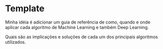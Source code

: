 # Template

Minha idéia é adicionar um guia de referência de como, quando e onde aplicar cada algoritmo de Machine Learning e também Deep Learning.

Quais são as implicações e soluções de cada um dos principais algoritmos utilizados.